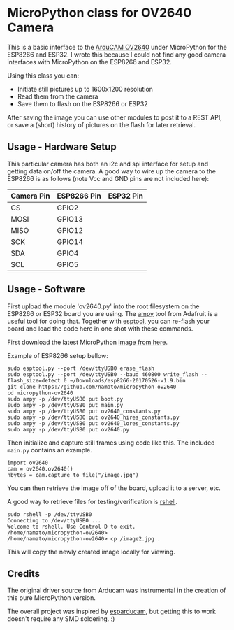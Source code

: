 
# MicroPython class for OV2640 Camera

This is a basic interface to the [ArduCAM OV2640](http://www.arducam.com/camera-modules/2mp-ov2640/) under MicroPython for the ESP8266 and ESP32.  I wrote this because I could not find any good camera interfaces with MicroPython on the ESP8266 and ESP32.

Using this class you can:
* Initiate still pictures up to 1600x1200 resolution
* Read them from the camera
* Save them to flash on the ESP8266 or ESP32

After saving the image you can use other modules to post it to a REST API,
or save a (short) history of pictures on the flash for later retrieval.

## Usage - Hardware Setup

This particular camera has both an i2c and spi interface for setup and
getting data on/off the camera.  A good way to wire up the camera to
the ESP8266 is as follows (note Vcc and GND pins are not included here):

 Camera Pin | ESP8266 Pin  | ESP32 Pin |
| --------- | ------------ |-----------|
| CS        | GPIO2        |
| MOSI      | GPIO13       |
| MISO      | GPIO12       |
| SCK       | GPIO14       |
| SDA       | GPIO4        |
| SCL       | GPIO5        |

## Usage - Software

First upload the module 'ov2640.py' into the root filesystem on the
ESP8266 or ESP32 board you are using.  The [ampy](https://github.com/adafruit/ampy)
tool from Adafruit is a useful tool for doing that.  Together with
[esptool](https://github.com/espressif/esptool), you can re-flash your
board and load the code here in one shot with these commands.

First download the latest MicroPython [image from here](http://micropython.org/download#esp8266).

Example of ESP8266 setup bellow:

```
sudo esptool.py --port /dev/ttyUSB0 erase_flash
sudo esptool.py --port /dev/ttyUSB0 --baud 460800 write_flash --flash_size=detect 0 ~/Downloads/esp8266-20170526-v1.9.bin
git clone https://github.com/namato/micropython-ov2640
cd micropython-ov2640
sudo ampy -p /dev/ttyUSB0 put boot.py
sudo ampy -p /dev/ttyUSB0 put main.py
sudo ampy -p /dev/ttyUSB0 put ov2640_constants.py
sudo ampy -p /dev/ttyUSB0 put ov2640_hires_constants.py
sudo ampy -p /dev/ttyUSB0 put ov2640_lores_constants.py
sudo ampy -p /dev/ttyUSB0 put ov2640.py
```

Then initialize and capture still frames using code like this.  The included `main.py` contains an example.

```
import ov2640
cam = ov2640.ov2640()
nbytes = cam.capture_to_file("/image.jpg")
```
You can then retrieve the image off of the board, upload it to a server, etc.

A good way to retrieve files for testing/verification is
[rshell](https://github.com/dhylands/rshell).

```
sudo rshell -p /dev/ttyUSB0
Connecting to /dev/ttyUSB0 ...
Welcome to rshell. Use Control-D to exit.
/home/namato/micropython-ov2640> 
/home/namato/micropython-ov2640> cp /image2.jpg .
```

This will copy the newly created image locally for viewing.

## Credits

The original driver source from Arducam was instrumental in the creation of this pure
MicroPython version.

The overall project was inspired by
[esparducam](https://johan.kanflo.com/building-the-esparducam/), but
getting this to work doesn't require any SMD soldering. :)

